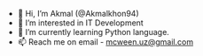 - 👋 Hi, I’m Akmal (@Akmalkhon94)
- 👀 I’m interested in IT Development
- 🌱 I’m currently learning Python language.
- 📫 Reach me on email - mcween.uz@gmail.com

<!---
Akmalkhon94/Akmalkhon94 is a ✨ special ✨ repository because its `README.md` (this file) appears on your GitHub profile.
You can click the Preview link to take a look at your changes.
--->

